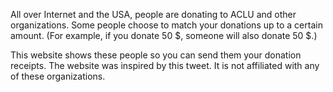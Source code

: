 All over Internet and the USA, people are donating to ACLU and other organizations. Some people choose to match your donations up to a certain amount. (For example, if you donate 50 $, someone will also donate 50 $.)

This website shows these people so you can send them your donation receipts. The website was inspired by this tweet. It is not affiliated with any of these organizations.